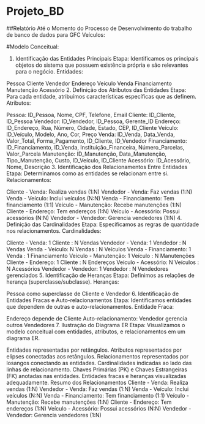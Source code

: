 # Projeto_BD

##Relatório Até o Momento do Processo de Desenvolvimento do trabalho de banco de dados para GFC Veículos:

#Modelo Conceitual:

1. Identificação das Entidades Principais
Etapa: Identificamos os principais objetos do sistema que possuem existência própria e são relevantes para o negócio.
Entidades:

Pessoa
Cliente
Vendedor
Endereço
Veículo
Venda
Financiamento
Manutenção
Acessório
2. Definição dos Atributos das Entidades
Etapa: Para cada entidade, atribuímos características específicas que as definem.
Atributos:

Pessoa: ID_Pessoa, Nome, CPF, Telefone, Email
Cliente: ID_Cliente, ID_Pessoa
Vendedor: ID_Vendedor, ID_Pessoa, Gerente_ID
Endereço: ID_Endereço, Rua, Número, Cidade, Estado, CEP, ID_Cliente
Veículo: ID_Veículo, Modelo, Ano, Cor, Preço
Venda: ID_Venda, Data_Venda, Valor_Total, Forma_Pagamento, ID_Cliente, ID_Vendedor
Financiamento: ID_Financiamento, ID_Venda, Instituição_Financeira, Número_Parcelas, Valor_Parcela
Manutenção: ID_Manutenção, Data_Manutenção, Tipo_Manutenção, Custo, ID_Veículo, ID_Cliente
Acessório: ID_Acessório, Nome, Descrição
3. Identificação dos Relacionamentos Entre Entidades
Etapa: Determinamos como as entidades se relacionam entre si.
Relacionamentos:

Cliente - Venda: Realiza vendas (1:N)
Vendedor - Venda: Faz vendas (1:N)
Venda - Veículo: Inclui veículos (N:N)
Venda - Financiamento: Tem financiamento (1:1)
Veículo - Manutenção: Recebe manutenções (1:N)
Cliente - Endereço: Tem endereços (1:N)
Veículo - Acessório: Possui acessórios (N:N)
Vendedor - Vendedor: Gerencia vendedores (1:N)
4. Definição das Cardinalidades
Etapa: Especificamos as regras de quantidade nos relacionamentos.
Cardinalidades:

Cliente - Venda: 1 Cliente : N Vendas
Vendedor - Venda: 1 Vendedor : N Vendas
Venda - Veículo: N Vendas : N Veículos
Venda - Financiamento: 1 Venda : 1 Financiamento
Veículo - Manutenção: 1 Veículo : N Manutenções
Cliente - Endereço: 1 Cliente : N Endereços
Veículo - Acessório: N Veículos : N Acessórios
Vendedor - Vendedor: 1 Vendedor : N Vendedores gerenciados
5. Identificação de Heranças
Etapa: Definimos as relações de herança (superclasse/subclasse).
Heranças:

Pessoa como superclasse de Cliente e Vendedor
6. Identificação de Entidades Fracas e Auto-relacionamentos
Etapa: Identificamos entidades que dependem de outras e auto-relacionamentos.
Entidade Fraca:

Endereço depende de Cliente
Auto-relacionamento:
Vendedor gerencia outros Vendedores
7. Ilustração do Diagrama ER
Etapa: Visualizamos o modelo conceitual com entidades, atributos, e relacionamentos em um diagrama ER.

Entidades representadas por retângulos.
Atributos representados por elipses conectadas aos retângulos.
Relacionamentos representados por losangos conectando as entidades.
Cardinalidades indicadas ao lado das linhas de relacionamento.
Chaves Primárias (PK) e Chaves Estrangeiras (FK) anotadas nas entidades.
Entidades fracas e heranças visualizadas adequadamente.
Resumo dos Relacionamentos
Cliente - Venda: Realiza vendas (1:N)
Vendedor - Venda: Faz vendas (1:N)
Venda - Veículo: Inclui veículos (N:N)
Venda - Financiamento: Tem financiamento (1:1)
Veículo - Manutenção: Recebe manutenções (1:N)
Cliente - Endereço: Tem endereços (1:N)
Veículo - Acessório: Possui acessórios (N:N)
Vendedor - Vendedor: Gerencia vendedores (1:N)
